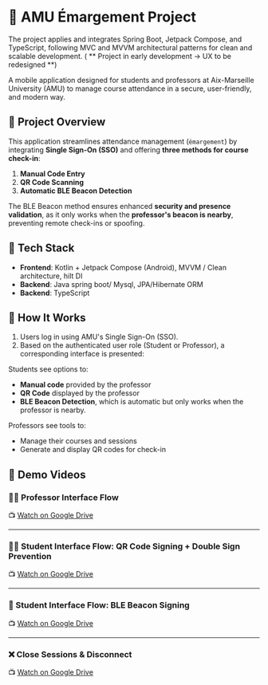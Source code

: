 # 📘 AMU Émargement Project 
The project applies and integrates Spring Boot, Jetpack Compose, and TypeScript, following MVC and MVVM architectural patterns for clean and scalable development.
( ** Project in early development -> UX to be redesigned **)


A mobile application designed for students and professors at Aix-Marseille University (AMU) to manage course attendance in a secure, user-friendly, and modern way.

## 🎯 Project Overview

This application streamlines attendance management (`émargement`) by integrating **Single Sign-On (SSO)** and offering **three methods for course check-in**:

1. **Manual Code Entry**  
2. **QR Code Scanning**  
3. **Automatic BLE Beacon Detection**

The BLE Beacon method ensures enhanced **security and presence validation**, as it only works when the **professor's beacon is nearby**, preventing remote check-ins or spoofing.



## 🧩 Tech Stack

- **Frontend**: Kotlin + Jetpack Compose (Android), MVVM / Clean architecture, hilt DI
- **Backend**: Java spring boot/ Mysql, JPA/Hibernate ORM
- **Backend**: TypeScript

## 🚀 How It Works

1. Users log in using AMU's Single Sign-On (SSO).
2. Based on the authenticated user role (Student or Professor), a corresponding interface is presented:

Students see options to:

   - **Manual code** provided by the professor
   - **QR Code** displayed by the professor
   - **BLE Beacon Detection**, which is automatic but only works when the professor is nearby.


Professors see tools to:

   - Manage their courses and sessions
   - Generate and display QR codes for check-in



## 🎥 Demo Videos

### 👨‍🏫 Professor Interface Flow  
📺 [Watch on Google Drive](https://drive.google.com/file/d/1u10wCjtpb6-pX8k6IG8DfFxWSzDtMMGB/view?usp=sharing)

---

### 👨‍🎓 Student Interface Flow: QR Code Signing + Double Sign Prevention  
📺 [Watch on Google Drive](https://drive.google.com/file/d/1tzp1UL5rTGHK4edeZBICAS1OXZrjNxrl/view?usp=sharing)

---

### 📡 Student Interface Flow: BLE Beacon Signing  
📺 [Watch on Google Drive](https://drive.google.com/file/d/1trv81VYxVujE9YiGIRFWvqJbRNzqtAkl/view?usp=sharing)

---

### ❌ Close Sessions & Disconnect  
📺 [Watch on Google Drive](https://drive.google.com/file/d/1to7r_pcKrI9GKN9Sb7oGwkc1zcwy1VQN/view?usp=sharing)





